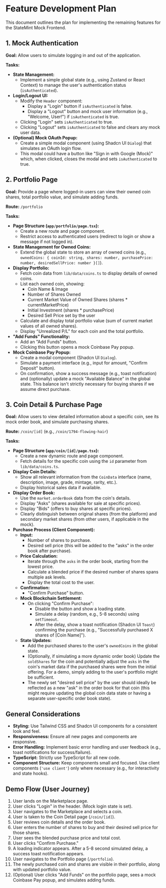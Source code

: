 # Feature Development Plan

This document outlines the plan for implementing the remaining features for the StateMint Mock Frontend.

## 1. Mock Authentication

**Goal:** Allow users to simulate logging in and out of the application.

**Tasks:**

*   **State Management:**
    *   Implement a simple global state (e.g., using Zustand or React Context) to manage the user's authentication status (`isAuthenticated`).
*   **Login/Logout UI:**
    *   Modify the `Header` component:
        *   Display a "Login" button if `isAuthenticated` is false.
        *   Display a "Logout" button and mock user information (e.g., "Welcome, User!") if `isAuthenticated` is true.
    *   Clicking "Login" sets `isAuthenticated` to true.
    *   Clicking "Logout" sets `isAuthenticated` to false and clears any mock user data.
*   **(Optional) Mock OAuth Popup:**
    *   Create a simple modal component (using Shadcn UI `Dialog`) that simulates an OAuth login flow.
    *   This modal could have a button like "Sign in with Google (Mock)" which, when clicked, closes the modal and sets `isAuthenticated` to true.

## 2. Portfolio Page

**Goal:** Provide a page where logged-in users can view their owned coin shares, total portfolio value, and simulate adding funds.

**Route:** `/portfolio`

**Tasks:**

*   **Page Structure (`app/portfolio/page.tsx`):**
    *   Create a new route and page component.
    *   Restrict access to authenticated users (redirect to login or show a message if not logged in).
*   **State Management for Owned Coins:**
    *   Extend the global state to store an array of owned coins (e.g., `ownedCoins: { coinId: string, shares: number, purchasePrice: number, desiredSellPrice: number }[]`).
*   **Display Portfolio:**
    *   Fetch coin data from `lib/data/coins.ts` to display details of owned coins.
    *   List each owned coin, showing:
        *   Coin Name & Image
        *   Number of Shares Owned
        *   Current Market Value of Owned Shares (shares * currentMarketPrice)
        *   Initial Investment (shares * purchasePrice)
        *   Desired Sell Price set by the user
    *   Calculate and display total portfolio value (sum of current market values of all owned shares).
    *   Display "Unrealized P/L" for each coin and the total portfolio.
*   **"Add Funds" Functionality:**
    *   Add an "Add Funds" button.
    *   Clicking this button opens a mock Coinbase Pay popup.
*   **Mock Coinbase Pay Popup:**
    *   Create a modal component (Shadcn UI `Dialog`).
    *   Simulate a payment interface (e.g., input for amount, "Confirm Deposit" button).
    *   On confirmation, show a success message (e.g., toast notification) and (optionally) update a mock "Available Balance" in the global state. This balance isn't strictly necessary for buying shares if we assume direct purchase.

## 3. Coin Detail & Purchase Page

**Goal:** Allow users to view detailed information about a specific coin, see its mock order book, and simulate purchasing shares.

**Route:** `/coin/[id]` (e.g., `/coin/1794-flowing-hair`)

**Tasks:**

*   **Page Structure (`app/coin/[id]/page.tsx`):**
    *   Create a new dynamic route and page component.
    *   Fetch details for the specific coin using the `id` parameter from `lib/data/coins.ts`.
*   **Display Coin Details:**
    *   Show all relevant information from the `CoinData` interface (name, description, image, grade, mintage, rarity, etc.).
    *   Display historical sales data if available.
*   **Display Order Book:**
    *   Use the `market.orderBook` data from the coin's details.
    *   Display "Asks" (shares available for sale at specific prices).
    *   Display "Bids" (offers to buy shares at specific prices).
    *   Clearly distinguish between original shares (from the platform) and secondary market shares (from other users, if applicable in the mock).
*   **Purchase Process (Client Component):**
    *   **Input:**
        *   Number of shares to purchase.
        *   Desired sell price (this will be added to the "asks" in the order book after purchase).
    *   **Price Calculation:**
        *   Iterate through the `asks` in the order book, starting from the lowest price.
        *   Calculate a blended price if the desired number of shares spans multiple ask levels.
        *   Display the total cost to the user.
    *   **Confirmation:**
        *   "Confirm Purchase" button.
    *   **Mock Blockchain Settlement:**
        *   On clicking "Confirm Purchase":
            *   Disable the button and show a loading state.
            *   Simulate a delay (random, e.g., 5-8 seconds) using `setTimeout`.
            *   After the delay, show a toast notification (Shadcn UI `Toast`) confirming the purchase (e.g., "Successfully purchased X shares of [Coin Name]").
    *   **State Updates:**
        *   Add the purchased shares to the user's `ownedCoins` in the global state.
        *   (Optionally, if simulating a more dynamic order book) Update the `soldShares` for the coin and potentially adjust the `asks` in the coin's market data if the purchased shares were from the initial offering. For a demo, simply adding to the user's portfolio might be sufficient.
        *   The newly set "desired sell price" by the user should ideally be reflected as a new "ask" in the order book for that coin (this might require updating the global coin data state or having a separate user-specific order book state).

## General Considerations

*   **Styling:** Use Tailwind CSS and Shadcn UI components for a consistent look and feel.
*   **Responsiveness:** Ensure all new pages and components are responsive.
*   **Error Handling:** Implement basic error handling and user feedback (e.g., toast notifications for success/failure).
*   **TypeScript:** Strictly use TypeScript for all new code.
*   **Component Structure:** Keep components small and focused. Use client components (`'use client'`) only where necessary (e.g., for interactivity and state hooks).

## Demo Flow (User Journey)

1.  User lands on the Marketplace page.
2.  User clicks "Login" in the header. (Mock login state is set).
3.  User navigates to the Marketplace and selects a coin.
4.  User is taken to the Coin Detail page (`/coin/[id]`).
5.  User reviews coin details and the order book.
6.  User enters the number of shares to buy and their desired sell price for those shares.
7.  User sees the blended purchase price and total cost.
8.  User clicks "Confirm Purchase."
9.  A loading indicator appears. After a 5-8 second simulated delay, a success toast notification appears.
10. User navigates to the Portfolio page (`/portfolio`).
11. The newly purchased coin and shares are visible in their portfolio, along with updated portfolio value.
12. (Optional) User clicks "Add Funds" on the portfolio page, sees a mock Coinbase Pay popup, and simulates adding funds. 